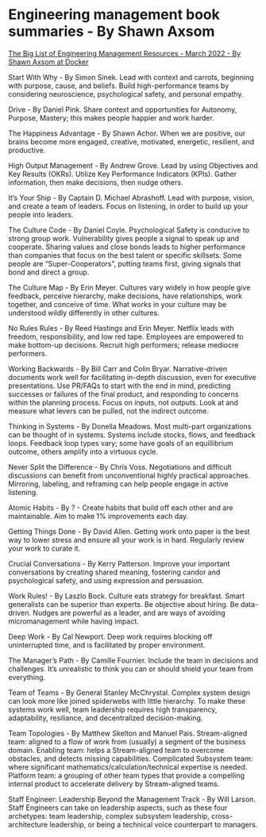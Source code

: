 # Engineering management book summaries - By Shawn Axsom

[The Big List of Engineering Management Resources - March 2022 - By Shawn Axsom at Docker](
the-big-list-of-engineering-management-resources-march-2022)

Start With Why - By Simon Sinek. Lead with context and carrots, beginning with purpose, cause, and beliefs. Build high-performance teams by considering neuroscience, psychological safety, and personal empathy.

Drive - By Daniel Pink. Share context and opportunities for Autonomy, Purpose, Mastery; this makes people happier and work harder.

The Happiness Advantage - By Shawn Achor. When we are positive, our brains become more engaged, creative, motivated, energetic, resilient, and productive.

High Output Management - By Andrew Grove. Lead by using Objectives and Key Results (OKRs). Utilize Key Performance Indicators (KPIs). Gather information, then make decisions, then nudge others.

It’s Your Ship - By Captain D. Michael Abrashoff. Lead with purpose, vision, and create a team of leaders. Focus on listening, in order to build up your people into leaders.

The Culture Code - By Daniel Coyle. Psychological Safety is conducive to strong group work. Vulnerability gives people a signal to speak up and cooperate. Sharing values and close bonds leads to higher performance than companies that focus on the best talent or specific skillsets. Some people are “Super-Cooperators”, putting teams first, giving signals that bond and direct a group.

The Culture Map - By Erin Meyer. Cultures vary widely in how people give feedback, perceive hierarchy, make decisions, have relationships, work together, and conceive of time. What works in your culture may be understood wildly differently in other cultures.

No Rules Rules - By Reed Hastings and Erin Meyer. Netflix leads with freedom, responsibility, and low red tape. Employees are empowered to make bottom-up decisions. Recruit high performers; release mediocre performers.

Working Backwards - By Bill Carr and Colin Bryar. Narrative-driven documents work well for facilitating in-depth discussion, even for executive presentations. Use PR/FAQs to start with the end in mind, predicting successes or failures of the final product, and responding to concerns within the planning process.   Focus on inputs, not outputs. Look at and measure what levers can be pulled, not the indirect outcome.

Thinking in Systems - By Donella Meadows. Most multi-part organizations can be thought of in systems. Systems include stocks, flows, and feedback loops. Feedback loop types vary; some have goals of an equillibrium outcome, others amplify into a virtuous cycle.

Never Split the Difference - By Chris Voss. Negotiations and difficult discussions can benefit from unconventional highly practical approaches. Mirroring, labeling, and reframing can help people engage in active listening.

Atomic Habits - By ? - Create habits that build off each other and are maintainable. Aim to make 1% improvements each day.

Getting Things Done - By David Allen. Getting work onto paper is the best way to lower stress and ensure all your work is in hard. Regularly review your work to curate it.

Crucial Conversations - By Kerry Patterson. Improve your important conversations by creating shared meaning, fostering candor and psychological safety, and using expression and persuasion.

Work Rules! - By Laszlo Bock. Culture eats strategy for breakfast. Smart generalists can be superior than experts. Be objective about hiring. Be data-driven. Nudges are powerful as a leader, and are ways of avoiding micromanagement while having impact.

Deep Work - By Cal Newport. Deep work requires blocking off uninterrupted time, and is facilitated by proper environment.

The Manager’s Path - By Camille Fournier. Include the team in decisions and challenges. It’s unrealistic to think you can or should shield your team from everything.

Team of Teams - By General Stanley McChrystal. Complex system design can look more like joined spiderwebs with little hierarchy. To make these systems work well, team leadership requires high transparency, adaptability, resiliance, and decentralized decision-making.

Team Topologies - By Matthew Skelton and Manuel Pais. Stream-aligned team: aligned to a flow of work from (usually) a segment of the business domain.    Enabling team: helps a Stream-aligned team to overcome obstacles, and detects missing capabilities. Complicated Subsystem team: where significant mathematics/calculation/technical expertise is needed. Platform team: a grouping of other team types that provide a compelling internal product to accelerate delivery by Stream-aligned teams.

Staff Engineer: Leadership Beyond the Management Track - By Will Larson. Staff Engineers can take on leadership aspects, such as these four archetypes: team leadership, complex subsystem leadership, cross-architecture leadership, or being a technical voice counterpart to managers.
